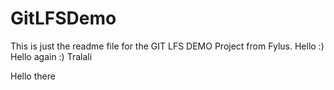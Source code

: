 # GitLFSDemo

This is just the readme file for the GIT LFS DEMO Project from Fylus. Hello :) Hello again :)
Tralali

Hello there

